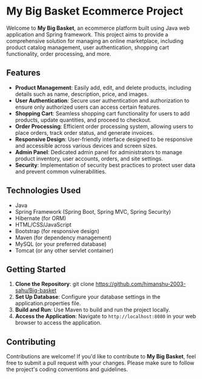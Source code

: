 # My Big Basket Ecommerce Project

Welcome to **My Big Basket**, an ecommerce platform built using Java web application and Spring framework. This project aims to provide a comprehensive solution for managing an online marketplace, including product catalog management, user authentication, shopping cart functionality, order processing, and more.

## Features

- **Product Management**: Easily add, edit, and delete products, including details such as name, description, price, and images.
- **User Authentication**: Secure user authentication and authorization to ensure only authorized users can access certain features.
- **Shopping Cart**: Seamless shopping cart functionality for users to add products, update quantities, and proceed to checkout.
- **Order Processing**: Efficient order processing system, allowing users to place orders, track order status, and generate invoices.
- **Responsive Design**: User-friendly interface designed to be responsive and accessible across various devices and screen sizes.
- **Admin Panel**: Dedicated admin panel for administrators to manage product inventory, user accounts, orders, and site settings.
- **Security**: Implementation of security best practices to protect user data and prevent common vulnerabilities.

## Technologies Used

- Java
- Spring Framework (Spring Boot, Spring MVC, Spring Security)
- Hibernate (for ORM)
- HTML/CSS/JavaScript
- Bootstrap (for responsive design)
- Maven (for dependency management)
- MySQL (or your preferred database)
- Tomcat (or any other servlet container)

## Getting Started

1. **Clone the Repository**: git clone https://github.com/himanshu-2003-sahu/Big-basket
2. **Set Up Database**: Configure your database settings in the application.properties file.
3. **Build and Run**: Use Maven to build and run the project locally.
4. **Access the Application**: Navigate to `http://localhost:8080` in your web browser to access the application.

## Contributing

Contributions are welcome! If you'd like to contribute to **My Big Basket**, feel free to submit a pull request with your changes. 
Please make sure to follow the project's coding conventions and guidelines.


